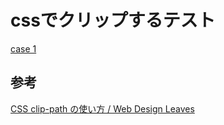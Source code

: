 # cssでクリップするテスト

[case 1 ](./case1/index.html)

## 参考
[CSS clip\-path の使い方 / Web Design Leaves](https://www.webdesignleaves.com/pr/css/css_clip_path.html)